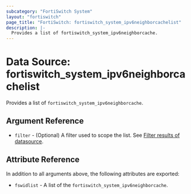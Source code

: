 ```yaml
---
subcategory: "FortiSwitch System"
layout: "fortiswitch"
page_title: "FortiSwitch: fortiswitch_system_ipv6neighborcachelist"
description: |-
  Provides a list of fortiswitch_system_ipv6neighborcache.
---
```


# Data Source: fortiswitch_system_ipv6neighborcachelist
Provides a list of `fortiswitch_system_ipv6neighborcache`.

## Argument Reference

* `filter` - (Optional) A filter used to scope the list. See [Filter results of datasource](https://registry.terraform.io/providers/fortinetdev/fortiswitch/latest/docs/guides/fgt_filter).

## Attribute Reference

In addition to all arguments above, the following attributes are exported:

* `fswidlist` -  A list of the `fortiswitch_system_ipv6neighborcache`.
